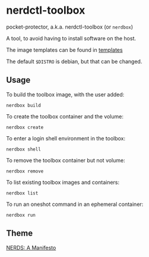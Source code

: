 # nerdctl-toolbox

pocket-protector, a.k.a. nerdctl-toolbox (or `nerdbox`)

A tool, to avoid having to install software on the host.

The image templates can be found in [templates](templates)

The default `$DISTRO` is debian, but that can be changed.

## Usage

To build the toolbox image, with the user added:

`nerdbox build`

To create the toolbox container and the volume:

`nerdbox create`

To enter a login shell environment in the toolbox:

`nerdbox shell`

To remove the toolbox container but not volume:

`nerdbox remove`

To list existing toolbox images and containers:

`nerdbox list`

To run an oneshot command in an ephemeral container:

`nerdbox run`

## Theme

[NERDS: A Manifesto](https://youtu.be/6v9-Cp1Lkw4)

